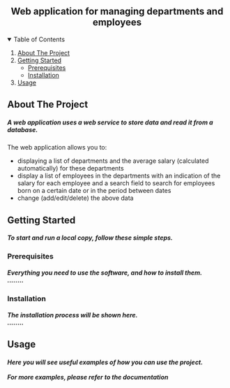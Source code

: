 <h2 align="center">Web application for managing departments and employees</h2>

<!--TABLE OF CONTENTS-->
<details open="open">
  <summary>Table of Contents</summary>
  <ol>
    <li>
      <a href="#about-the-project">About The Project</a>
    </li>
    <li>
      <a href="#getting-started">Getting Started</a>
      <ul>
        <li><a href="#prerequisites">Prerequisites</a></li>
        <li><a href="#installation">Installation</a></li>
      </ul>
    </li>
    <li><a href="#usage">Usage</a></li>
  </ol>
</details>
<!--/TABLE OF CONTENTS-->

<!--ABOUT THE PROJECT-->
## About The Project

<h5>A web application uses a web service to store data and read it from a database.</h5>
The web application allows you to:

* displaying a list of departments and the average salary (calculated automatically) for these departments
* display a list of employees in the departments with an indication of the salary for each employee and a search field
  to search for employees born on a certain date or in the period between dates
* change (add/edit/delete) the above data
<!--/ABOUT THE PROJECT-->

<!--GETTING STARTED-->
## Getting Started

<h5>To start and run a local copy, follow these simple steps.</h5>

### Prerequisites

<h5>Everything you need to use the software, and how to install them.
<br>........</h5>

### Installation

<h5>The installation process will be shown here.
<br>........</h5>
<!--/GETTING STARTED-->

<!--USAGE EXAMPLES-->
## Usage

<h5>Here you will see useful examples of how you can use the project.<br>
<br>For more examples, please refer to the documentation</h5>
<!--/USAGE EXAMPLES-->